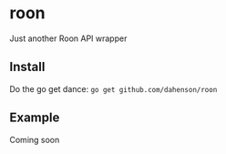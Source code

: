 # roon

Just another Roon API wrapper

## Install
Do the go get dance:
`go get github.com/dahenson/roon`

## Example
Coming soon
